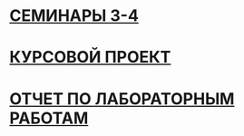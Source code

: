 # [СЕМИНАРЫ 3-4](https://github.com/fireru277/fireru277.github.io/wiki)  
# [КУРСОВОЙ ПРОЕКТ](https://github.com/fireru277/fireru277.github.io/wiki/Курсовой-проект)
# [ОТЧЕТ ПО ЛАБОРАТОРНЫМ РАБОТАМ](https://github.com/fireru277/fireru277.github.io/wiki/Лабораторная-1)
